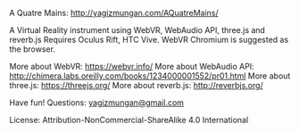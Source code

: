 A Quatre Mains: http://yagizmungan.com/AQuatreMains/

A Virtual Reality instrument using WebVR, WebAudio API, three.js and reverb.js
Requires Oculus Rift, HTC Vive. WebVR Chromium is suggested as the browser.

More about WebVR: https://webvr.info/
More about WebAudio API: http://chimera.labs.oreilly.com/books/1234000001552/pr01.html
More about three.js: https://threejs.org/
More about reverb.js: http://reverbjs.org/

Have fun!
Questions: yagizmungan@gmail.com



License: Attribution-NonCommercial-ShareAlike 4.0 International
